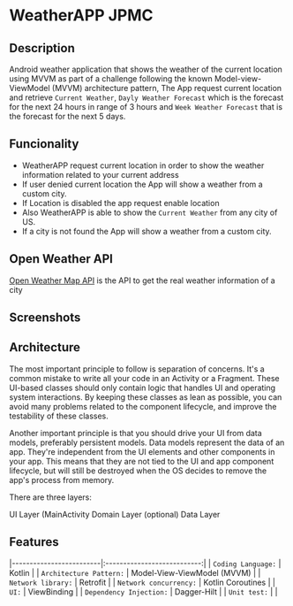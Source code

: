 # WeatherAPP JPMC

## Description
Android weather application that shows the weather of the current location using MVVM as part of a challenge
following the known Model-view-ViewModel (MVVM) architecture pattern, The App request current location and retrieve
`Current Weather`, `Dayly Weather Forecast` which is the forecast for the next 24 hours in range of 3 hours 
and `Week Weather Forecast` that is the forecast for the next 5 days.



## Funcionality
- WeatherAPP request current location in order to show the weather information related to your current address
- If user denied current location the App will show a weather from a custom city.
- If Location is disabled the app request enable location
- Also WeatherAPP is able to show the `Current Weather` from any city of US.
- If a city is not found the App will show a weather from a custom city.


## Open Weather API
[Open Weather Map API](https://openweathermap.org/api) is the API to get the real weather information of a city 

## Screenshots

## Architecture

The most important principle to follow is separation of concerns. It's a common mistake to write all your code in an Activity or a Fragment. 
These UI-based classes should only contain logic that handles UI and operating system interactions. 
By keeping these classes as lean as possible, you can avoid many problems related to the component lifecycle, and improve the testability of these classes.

Another important principle is that you should drive your UI from data models, preferably persistent models. Data models represent the data of an app. 
They're independent from the UI elements and other components in your app. This means that they are not tied to the UI and app component lifecycle, 
but will still be destroyed when the OS decides to remove the app's process from memory.


There are three layers:

UI Layer (MainActivity
Domain Layer (optional)
Data Layer



## Features
|-------------------------|:---------------------------:|
| `Coding Language:`      |           Kotlin            |
| `Architecture Pattern:` | Model-View-ViewModel (MVVM) |
| `Network library:`      |          Retrofit           |
| `Network concurrency:`  |      Kotlin Coroutines      |
| `UI:`                   |         ViewBinding         |
| `Dependency Injection:` |         Dagger-Hilt         |
| `Unit test:`            |                             |

